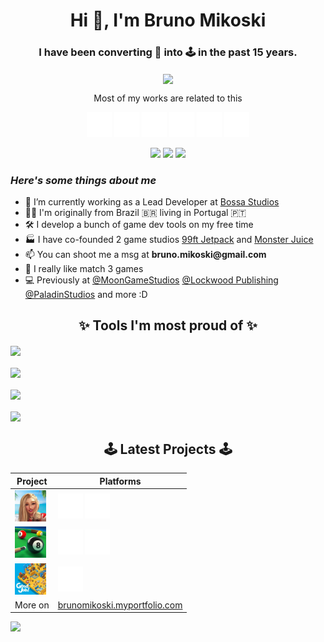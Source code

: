 <h1 align="center">Hi 👋, I'm Bruno Mikoski</h1>
<h3 align="center">I have been converting 🍕 into 🕹 in the past 15 years. </h3>


<p align="center">
  <img align="center" src="https://github-readme-stats.vercel.app/api?username=brunomikoski&show_icons=tru&theme=dracula" />
</p>


<p align="center">Most of my works are related to this</p>
<p align="center">
<picture>
  <source media="(prefers-color-scheme: dark)" srcset="icons8-android-os-50.png">
  <source media="(prefers-color-scheme: light)" srcset="icons8-android-os-50-dark.png">
  <img alt="Android" src="icons8-android-os-50.png" width="40" height="40" />
</picture>
<picture>
  <source media="(prefers-color-scheme: dark)" srcset="icons8-apple-logo-50.png">
  <source media="(prefers-color-scheme: light)" srcset="icons8-apple-logo-50-dark.png">
  <img alt="iOS" src="icons8-apple-logo-50.png" width="40" height="40" />
</picture>
<picture>
  <source media="(prefers-color-scheme: dark)" srcset="icons8-c-sharp-logo-50.png">
  <source media="(prefers-color-scheme: light)" srcset="icons8-c-sharp-logo-50-dark.png">
  <img alt="CSharp" src="icons8-c-sharp-logo-50.png" width="40" height="40" />
</picture>
<picture>
  <source media="(prefers-color-scheme: dark)" srcset="icons8-jenkins-50.png">
  <source media="(prefers-color-scheme: light)" srcset="icons8-jenkins-50-dark.png">
  <img alt="Continuous Integration" src="icons8-jenkins-50.png" width="40" height="40" />
</picture>
<picture>
  <source media="(prefers-color-scheme: dark)" srcset="icons8-github-50.png">
  <source media="(prefers-color-scheme: light)" srcset="icons8-github-50-dark.png">
  <img alt="git" src="icons8-github-50.png" width="40" height="40" />
</picture>
<picture>
  <source media="(prefers-color-scheme: dark)" srcset="icons8-unity-50.png">
  <source media="(prefers-color-scheme: light)" srcset="icons8-unity-50-dark.png">
  <img alt="unity" src="icons8-unity-50.png" width="40" height="40" />
</picture>

<picture>
  <source media="(prefers-color-scheme: dark)" srcset="icons8-nintendo-switch-50.png">
  <source media="(prefers-color-scheme: light)" srcset="icons8-nintendo-switch-50-dark.png">
</picture>
</p>


<p align="center">
<a href="https://twitter.com/brunomikoski"><img src="https://img.shields.io/badge/Twitter-1DA1F2?style=for-the-badge&logo=twitter&logoColor=white"></a>
<a href="https://instagram.com/bruno.mikosk"><img src="https://img.shields.io/badge/Instagram-EB3468?style=for-the-badge&logo=instagram&logoColor=white"></a>
<a href="https://www.linkedin.com/in/brunomikoski"><img src="https://img.shields.io/badge/LinkedIn-0077B5?style=for-the-badge&logo=linkedin&logoColor=white"></a>
</p>

<p>
    <h3><i>Here's some things about me</i></h3>
    <ul>
        <li>🔭 I’m currently working as a Lead Developer at <a href="https://www.bossastudios.com/">Bossa Studios</a> </li>
        <li>👨‍💻 I'm originally from Brazil 🇧🇷 living in Portugal 🇵🇹</li>
        <li>🛠️ I develop a bunch of game dev tools on my free time</li>
        <li>🏭 I have co-founded 2 game studios <a href="https://vimeo.com/7823718">99ft Jetpack</a> and <a href="https://www.youtube.com/watch?v=uexu5nklWWw">Monster Juice</a> </li>
        <li>📫 You can shoot me a msg at <b>bruno.mikoski@gmail.com</b></li>
        <li>💎 I really like match 3 games</li>
        <li>💻 Previously at <a href="https://twitter.com/moongamestudios">@MoonGameStudios</a> <a href="https://lockwoodpublishing.com/">@Lockwood Publishing</a> <a href="https://paladinstudios.com/">@PaladinStudios</a> and more :D </li>
    </ul>
</p>


<h2 align="center">✨ Tools I'm most proud of ✨</h2>

<a href="https://github.com/brunomikoski/ScriptableObjectCollection">
  <img align="center" src="https://github-readme-stats.vercel.app/api/pin/?username=brunomikoski&repo=ScriptableObjectCollection&theme=dracula" />
</a>
<br>
<br>
<a href="https://github.com/brunomikoski/Animation-Sequencer">
  <img align="center" src="https://github-readme-stats.vercel.app/api/pin/?username=brunomikoski&repo=Animation-Sequencer&theme=dracula" />
</a>

<br>
<br>
<a href="https://github.com/brunomikoski/SpriteAuditor">
  <img align="center" src="https://github-readme-stats.vercel.app/api/pin/?username=brunomikoski&repo=SpriteAuditor&theme=dracula" />
</a>

<br>
<br>
<a href="https://github.com/brunomikoski/SpriteAuditor">
  <img align="center" src="https://github-readme-stats.vercel.app/api/pin/?username=brunomikoski&repo=SceneKeeper&theme=dracula" />
</a>

<h2 align="center">🕹 Latest Projects 🕹</h2>

| Project                                                 | Platforms                                                                                                                                                                                                                                                                                                                                      |
|---------------------------------------------------------|------------------------------------------------------------------------------------------------------------------------------------------------------------------------------------------------------------------------------------------------------------------------------------------------------------------------------------------------|
| <img src="projects/avakin.png" width=50 height=50>      | <a href="https://play.google.com/store/apps/details?id=com.lockwoodpublishing.avakinlife"><img alt="Android" src="icons8-android-os-50.png" width="40" height="40" /></a>  <a href="https://apps.apple.com/us/app/avakin-life-3d-avatar-creator/id740737088"><img alt="iOS" src="icons8-apple-logo-50.png" width="40" height="40" /> </a>      |
| <img src="projects/8-ball-pool.png" width=50 height=50> | <a href="https://play.google.com/store/apps/details?id=games.onebutton.eightballpooltrickshots&hl=en&gl=US"><img alt="Android" src="icons8-android-os-50.png" width="40" height="40" /></a>  <a href="https://apps.apple.com/us/app/pool-trickshots/id1550606748"><img alt="iOS" src="icons8-apple-logo-50.png" width="40" height="40" /> </a> |
| <img src="projects/good-job.jpeg" width=50 height=50>   | <a href="https://www.nintendo.com/pt-br/store/products/good-job-switch/"><img alt="Nintendo Switch" src="icons8-nintendo-switch-50.png" width="40" height="40" /></a>                                                                                                                                                                          |
| More on                                                 | <a href="https://brunomikoski.myportfolio.com/">brunomikoski.myportfolio.com</a>                                                                                                                                                                                                                                                                                |

 
 ![](https://komarev.com/ghpvc/?username=brunomikoski&style=flat-square)




<!--
**brunomikoski/brunomikoski** is a ✨ _special_ ✨ repository because its `README.md` (this file) appears on your GitHub profile.

Here are some ideas to get you started:

- 🔭 I’m currently working on ...
- 🌱 I’m currently learning ...
- 👯 I’m looking to collaborate on ...
- 🤔 I’m looking for help with ...
- 💬 Ask me about ...
- 📫 How to reach me: ...
- 😄 Pronouns: ...
- ⚡ Fun fact: ...
-->

